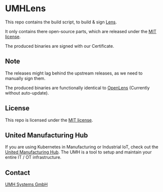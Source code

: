 # UMHLens

This repo contains the build script, to build & sign [Lens](https://github.com/lensapp/lens).

It only contains there open-source parts, which are released under the [MIT license](https://github.com/lensapp/lens/blob/master/LICENSE).

The produced binaries are signed with our Certificate.

## Note

The releases might lag behind the upstream releases, as we need to manually sign them.

The produced binaries are functionally identical to [OpenLens](https://github.com/MuhammedKalkan/OpenLens) (Currently without auto-update).

## License

This repo is licensed under the [MIT license](LICENSE.md).

## United Manufacturing Hub

If you are using Kubernetes in Manufacturing or Industrial IoT, check out the [United Manufacturing Hub](https://learn.umh.app). The UMH is a tool to setup and maintain your entire IT / OT infrastructure.

## Contact

[UMH Systems GmbH](https://www.umh.app)
